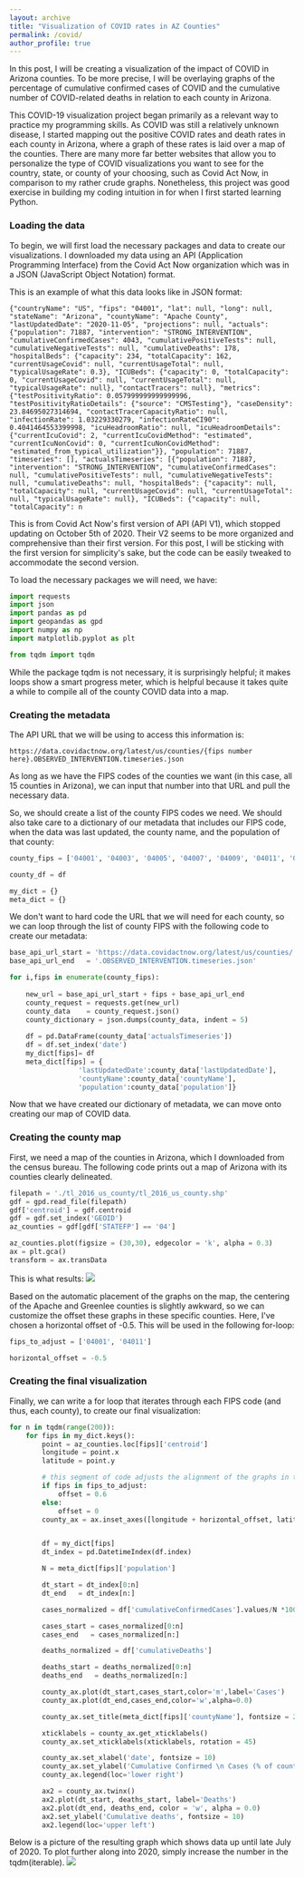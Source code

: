 ```yaml
---
layout: archive
title: "Visualization of COVID rates in AZ Counties"
permalink: /covid/
author_profile: true
---
```

In this post, I will be creating a visualization of the impact of COVID in Arizona counties. To be more precise, I will be overlaying graphs of the percentage of cumulative confirmed cases of COVID and the cumulative number of COVID-related deaths in relation to each county in Arizona. 

This COVID-19 visualization project began primarily as a relevant way to practice my programming skills. As COVID was still a relatively unknown disease, I started mapping out the positive COVID rates and death rates in each county in Arizona, where a graph of these rates is laid over a map of the counties. There are many more far better websites that allow you to personalize the type of COVID visualizations you want to see for the country, state, or county of your choosing, such as Covid Act Now, in comparison to my rather crude graphs. Nonetheless, this project was good exercise in building my coding intuition in for when I first started learning Python. 

### Loading the data
To begin, we will first load the necessary packages and data to create our visualizations. I downloaded my data using an API (Application Programming Interface) from the Covid Act Now organization which was in a JSON (JavaScript Object Notation) format. 

This is an example of what this data looks like in JSON format:
```
{"countryName": "US", "fips": "04001", "lat": null, "long": null, "stateName": "Arizona", "countyName": "Apache County", "lastUpdatedDate": "2020-11-05", "projections": null, "actuals": {"population": 71887, "intervention": "STRONG_INTERVENTION", "cumulativeConfirmedCases": 4043, "cumulativePositiveTests": null, "cumulativeNegativeTests": null, "cumulativeDeaths": 178, "hospitalBeds": {"capacity": 234, "totalCapacity": 162, "currentUsageCovid": null, "currentUsageTotal": null, "typicalUsageRate": 0.3}, "ICUBeds": {"capacity": 0, "totalCapacity": 0, "currentUsageCovid": null, "currentUsageTotal": null, "typicalUsageRate": null}, "contactTracers": null}, "metrics": {"testPositivityRatio": 0.057999999999999996, "testPositivityRatioDetails": {"source": "CMSTesting"}, "caseDensity": 23.84695027314694, "contactTracerCapacityRatio": null, "infectionRate": 1.03229330279, "infectionRateCI90": 0.4041464553399998, "icuHeadroomRatio": null, "icuHeadroomDetails": {"currentIcuCovid": 2, "currentIcuCovidMethod": "estimated", "currentIcuNonCovid": 0, "currentIcuNonCovidMethod": "estimated_from_typical_utilization"}}, "population": 71887, "timeseries": [], "actualsTimeseries": [{"population": 71887, "intervention": "STRONG_INTERVENTION", "cumulativeConfirmedCases": null, "cumulativePositiveTests": null, "cumulativeNegativeTests": null, "cumulativeDeaths": null, "hospitalBeds": {"capacity": null, "totalCapacity": null, "currentUsageCovid": null, "currentUsageTotal": null, "typicalUsageRate": null}, "ICUBeds": {"capacity": null, "totalCapacity": n
```
This is from Covid Act Now's first version of API (API V1), which stopped updating on October 5th of 2020. Their V2 seems to be more organized and comprehensive than their first version. For this post, I will be sticking with the first version for simplicity's sake, but the code can be easily tweaked to accommodate the second version. 

To load the necessary packages we will need, we have:

```python
import requests
import json
import pandas as pd
import geopandas as gpd
import numpy as np
import matplotlib.pyplot as plt

from tqdm import tqdm
```
While the package tqdm is not necessary, it is surprisingly helpful; it makes loops show a smart progress meter, which is helpful because it takes quite a while to compile all of the county COVID data into a map. 

### Creating the metadata
The API URL that we will be using to access this information is:
```
https://data.covidactnow.org/latest/us/counties/{fips number here}.OBSERVED_INTERVENTION.timeseries.json
```

As long as we have the FIPS codes of the counties we want (in this case, all 15 counties in Arizona), we can input that number into that URL and pull the necessary data.

So, we should create a list of the county FIPS codes we need. We should also take care to a dictionary of our metadata that includes our FIPS code, when the data was last updated, the county name, and the population of that county:

```python
county_fips = ['04001', '04003', '04005', '04007', '04009', '04011', '04012', '04013', '04015', '04017', '04019', '04021', '04023', '04025', '04027']

county_df = df 

my_dict = {}
meta_dict = {}
```

We don't want to hard code the URL that we will need for each county, so we can loop through the list of county FIPS with the following code to create our metadata:

```python
base_api_url_start = 'https://data.covidactnow.org/latest/us/counties/'
base_api_url_end   = '.OBSERVED_INTERVENTION.timeseries.json'

for i,fips in enumerate(county_fips):
    
    new_url = base_api_url_start + fips + base_api_url_end
    county_request = requests.get(new_url)
    county_data    = county_request.json()
    county_dictionary = json.dumps(county_data, indent = 5)
    
    df = pd.DataFrame(county_data['actualsTimeseries'])
    df = df.set_index('date')
    my_dict[fips]= df
    meta_dict[fips] = {
                 'lastUpdatedDate':county_data['lastUpdatedDate'],
                 'countyName':county_data['countyName'],
                 'population':county_data['population']}
```

Now that we have created our dictionary of metadata, we can move onto creating our map of COVID data.

### Creating the county map
First, we need a map of the counties in Arizona, which I downloaded from the census bureau. The following code prints out a map of Arizona with its counties clearly delineated. 

```python
filepath = './tl_2016_us_county/tl_2016_us_county.shp'
gdf = gpd.read_file(filepath)
gdf['centroid'] = gdf.centroid
gdf = gdf.set_index('GEOID')
az_counties = gdf[gdf['STATEFP'] == '04']

az_counties.plot(figsize = (30,30), edgecolor = 'k', alpha = 0.3)
ax = plt.gca()
transform = ax.transData
```

This is what results:
![](/images/azmap.png)

Based on the automatic placement of the graphs on the map, the centering of the Apache and Greenlee counties is slightly awkward, so we can customize the offset these graphs in these specific counties. Here, I've chosen a horizontal offset of -0.5. This will be used in the following for-loop:

```python
fips_to_adjust = ['04001', '04011']

horizontal_offset = -0.5
```

### Creating the final visualization
Finally, we can write a for loop that iterates through each FIPS code (and thus, each county), to create our final visualization:

```python
for n in tqdm(range(200)):
    for fips in my_dict.keys():
        point = az_counties.loc[fips]['centroid']
        longitude = point.x
        latitude = point.y

        # this segment of code adjusts the alignment of the graphs in the aforementioned counties
        if fips in fips_to_adjust:
            offset = 0.6
        else: 
            offset = 0
        county_ax = ax.inset_axes([longitude + horizontal_offset, latitude + offset, 0.8, 0.3], transform = transform )


        df = my_dict[fips]
        dt_index = pd.DatetimeIndex(df.index)

        N = meta_dict[fips]['population']

        dt_start = dt_index[0:n]
        dt_end   = dt_index[n:]

        cases_normalized = df['cumulativeConfirmedCases'].values/N *100

        cases_start = cases_normalized[0:n]
        cases_end   = cases_normalized[n:]

        deaths_normalized = df['cumulativeDeaths']

        deaths_start = deaths_normalized[0:n]
        deaths_end   = deaths_normalized[n:]

        county_ax.plot(dt_start,cases_start,color='m',label='Cases')
        county_ax.plot(dt_end,cases_end,color='w',alpha=0.0)

        county_ax.set_title(meta_dict[fips]['countyName'], fontsize = 20)

        xticklabels = county_ax.get_xticklabels()
        county_ax.set_xticklabels(xticklabels, rotation = 45)

        county_ax.set_xlabel('date', fontsize = 10)
        county_ax.set_ylabel('Cumulative Confirmed \n Cases (% of county)', fontsize = 10)
        county_ax.legend(loc='lower right')

        ax2 = county_ax.twinx()
        ax2.plot(dt_start, deaths_start, label='Deaths')
        ax2.plot(dt_end, deaths_end, color = 'w', alpha = 0.0)
        ax2.set_ylabel('Cumulative deaths', fontsize = 10)
        ax2.legend(loc='upper left')
```

Below is a picture of the resulting graph which shows data up until late July of 2020. To plot further along into 2020, simply increase the number in the tqdm(iterable).
![](/images/covidgraph.png)
